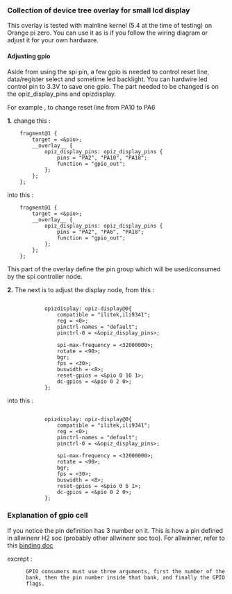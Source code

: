 ### Collection of device tree overlay for small lcd display

This overlay is tested with mainline kernel (5.4 at the time of testing) on Orange pi zero. You can use it as is if you follow the wiring diagram or adjust it for your own hardware.

#### Adjusting gpio

Aside from using the spi pin, a few gpio is needed to control reset line, data/register select and sometime led backlight. You can hardwire led control pin to 3.3V to save one gpio. The part needed to be changed is on the opiz_display_pins and opizdisplay.

For example , to change reset line from PA10 to PA6 

**1.**
change this :

```
	fragment@1 {
		target = <&pio>;
		__overlay__ {
			opiz_display_pins: opiz_display_pins {
                pins = "PA2", "PA10", "PA18";
                function = "gpio_out";
			};
		};
	};
```
into this :
```
	fragment@1 {
		target = <&pio>;
		__overlay__ {
			opiz_display_pins: opiz_display_pins {
                pins = "PA2", "PA6", "PA18";
                function = "gpio_out";
			};
		};
	};
```

This part of the overlay define the pin group which will be used/consumed by the spi controller node.

**2.**
The next is to adjust the display node, from this :

```

			opizdisplay: opiz-display@0{
				compatible = "ilitek,ili9341";
				reg = <0>;
				pinctrl-names = "default";
				pinctrl-0 = <&opiz_display_pins>;

				spi-max-frequency = <32000000>;
				rotate = <90>;
				bgr;
				fps = <30>;
				buswidth = <8>;
				reset-gpios = <&pio 0 10 1>;
				dc-gpios = <&pio 0 2 0>;
			};
```

into this :
```

			opizdisplay: opiz-display@0{
				compatible = "ilitek,ili9341";
				reg = <0>;
				pinctrl-names = "default";
				pinctrl-0 = <&opiz_display_pins>;

				spi-max-frequency = <32000000>;
				rotate = <90>;
				bgr;
				fps = <30>;
				buswidth = <8>;
				reset-gpios = <&pio 0 6 1>;
				dc-gpios = <&pio 0 2 0>;
			};
```
### Explanation of gpio cell
If you notice the pin definition has 3 number on it. This is how a pin defined in allwinenr H2 soc (probably other allwinenr soc too). For allwinner, refer to this [binding doc](https://elixir.bootlin.com/linux/latest/source/Documentation/devicetree/bindings/pinctrl/allwinner,sun4i-a10-pinctrl.yaml)

excrept :
```
      GPIO consumers must use three arguments, first the number of the
      bank, then the pin number inside that bank, and finally the GPIO
      flags.
```
